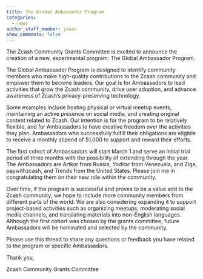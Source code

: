 ```yaml
---
title: The Global Ambassador Program
categories:
  - news
author_staff_member: jason
show_comments: false
---
```


The Zcash Community Grants Committee is excited to announce the creation of a new, experimental program: The Global Ambassador Program.

The Global Ambassador Program is designed to identify community members who make high-quality contributions to the Zcash community and empower them to become leaders. Our goal is for Ambassadors to lead activities that grow the Zcash community, drive user adoption, and advance awareness of Zcash’s privacy-preserving technology.

Some examples include hosting physical or virtual meetup events, maintaining an active presence on social media, and creating original content related to Zcash. Our intention is for the program to be relatively flexible, and for Ambassadors to have creative freedom over the activities they plan. Ambassadors who successfully fulfill their obligations are eligible to receive a monthly stipend of $1,000 to support and reward their efforts.

The first cohort of Ambassadors will start March 1 and serve an initial trial period of three months with the possibility of extending through the year. The Ambassadors are Artkor from Russia, Yoditar from Venezuela, and Ziga, paywithzcash, and Trends from the United States. Please join me in congratulating them on their new role within the community.

Over time, if the program is successful and proves to be a value add to the Zcash community, we hope to include more community members from different parts of the world. We are also considering expanding it to support project-based activities such as organizing meetups, moderating social media channels, and translating materials into non-English languages. Although the first cohort was chosen by the grants committee, future Ambassadors will be nominated and selected by the community.

Please use this thread to share any questions or feedback you have related to the program or specific Ambassadors.

Thank you,

Zcash Community Grants Committee